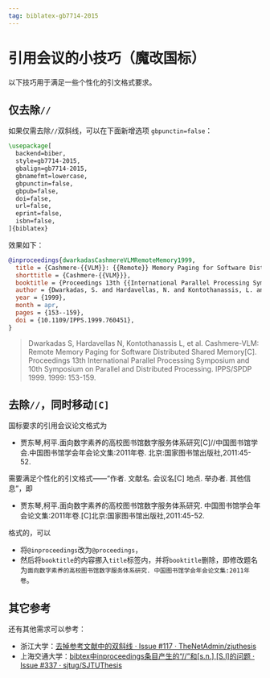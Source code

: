 ```yaml
---
tag: biblatex-gb7714-2015
---
```


# 引用会议的小技巧（魔改国标）

<!-- https://github.com/BITNP/BIThesis/discussions/477 -->

以下技巧用于满足一些个性化的引文格式要求。

## 仅去除`//`

如果仅需去除`//`双斜线，可以在下面新增选项 `gbpunctin=false`：

```latex {6}
\usepackage[
  backend=biber,
  style=gb7714-2015,
  gbalign=gb7714-2015,
  gbnamefmt=lowercase,
  gbpunctin=false,
  gbpub=false,
  doi=false,
  url=false,
  eprint=false,
  isbn=false,
]{biblatex}
```

效果如下：

```bibtex
@inproceedings{dwarkadasCashmereVLMRemoteMemory1999,
  title = {Cashmere-{{VLM}}: {{Remote}} Memory Paging for Software Distributed Shared Memory},
  shorttitle = {Cashmere-{{VLM}}},
  booktitle = {Proceedings 13th {{International Parallel Processing Symposium}} and 10th {{Symposium}} on {{Parallel}} and {{Distributed Processing}}. {{IPPS}}/{{SPDP}} 1999},
  author = {Dwarkadas, S. and Hardavellas, N. and Kontothanassis, L. and Nikhil, R. and Stets, R.},
  year = {1999},
  month = apr,
  pages = {153--159},
  doi = {10.1109/IPPS.1999.760451},
}
```

> Dwarkadas S, Hardavellas N, Kontothanassis L, et al. Cashmere-VLM: Remote Memory Paging for Software Distributed Shared Memory[C]. Proceedings 13th International Parallel Processing Symposium and 10th Symposium on Parallel and Distributed Processing. IPPS/SPDP 1999. 1999: 153-159.

## 去除`//`，同时移动`[C]`

国标要求的引用会议论文格式为

- 贾东琴,柯平.面向数字素养的高校图书馆数字服务体系研究[C]//中国图书馆学会.中国图书馆学会年会论文集:2011年卷. 北京:国家图书馆出版社,2011:45-52.

需要满足个性化的引文格式——“作者. 文献名. 会议名[C] 地点. 举办者. 其他信息”，即

- 贾东琴,柯平.面向数字素养的高校图书馆数字服务体系研究. 中国图书馆学会年会论文集:2011年卷.[C]北京:国家图书馆出版社,2011:45-52.

格式的，可以

- 将`@inproceedings`改为`@proceedings`，
- 然后将`booktitle`的内容挪入`title`标签内，并将`booktitle`删除，即修改题名为`面向数字素养的高校图书馆数字服务体系研究. 中国图书馆学会年会论文集:2011年卷`。

## 其它参考

还有其他需求可以参考：

- 浙江大学：[去掉参考文献中的双斜线 · Issue #117 · TheNetAdmin/zjuthesis](https://github.com/TheNetAdmin/zjuthesis/issues/117)
- 上海交通大学：[bibtex中inproceedings条目产生的“//”和\[s.n.\],\[S.l\]的问题 · Issue #337 · sjtug/SJTUThesis](https://github.com/sjtug/SJTUThesis/issues/337)
